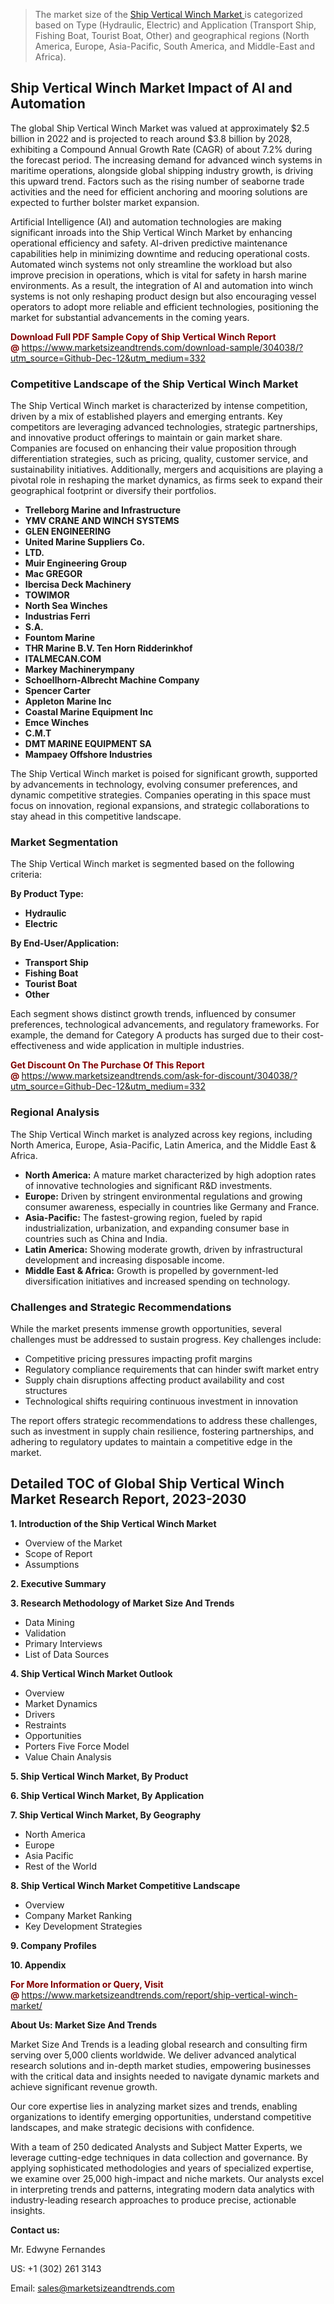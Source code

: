 <blockquote><p>The market size of the <a href="https://www.marketsizeandtrends.com/download-sample/304038/?utm_source=Github-Dec-12&amp;utm_medium=332" target="_blank">Ship Vertical Winch Market </a>is categorized based on Type (Hydraulic, Electric) and Application (Transport Ship, Fishing Boat, Tourist Boat, Other) and geographical regions (North America, Europe, Asia-Pacific, South America, and Middle-East and Africa).</p></blockquote><p><h2>Ship Vertical Winch Market Impact of AI and Automation</h2><p>The global Ship Vertical Winch Market was valued at approximately $2.5 billion in 2022 and is projected to reach around $3.8 billion by 2028, exhibiting a Compound Annual Growth Rate (CAGR) of about 7.2% during the forecast period. The increasing demand for advanced winch systems in maritime operations, alongside global shipping industry growth, is driving this upward trend. Factors such as the rising number of seaborne trade activities and the need for efficient anchoring and mooring solutions are expected to further bolster market expansion.</p><p>Artificial Intelligence (AI) and automation technologies are making significant inroads into the Ship Vertical Winch Market by enhancing operational efficiency and safety. AI-driven predictive maintenance capabilities help in minimizing downtime and reducing operational costs. Automated winch systems not only streamline the workload but also improve precision in operations, which is vital for safety in harsh marine environments. As a result, the integration of AI and automation into winch systems is not only reshaping product design but also encouraging vessel operators to adopt more reliable and efficient technologies, positioning the market for substantial advancements in the coming years.</p></p><p><strong><span style="color: #800000;">Download Full PDF Sample Copy of Ship Vertical Winch Report @</span>&nbsp;</strong><a href="https://www.marketsizeandtrends.com/download-sample/304038/?utm_source=Github-Dec-12&amp;utm_medium=332">https://www.marketsizeandtrends.com/download-sample/304038/?utm_source=Github-Dec-12&amp;utm_medium=332</a></p><h3>Competitive Landscape of the Ship Vertical Winch Market</h3><p>The Ship Vertical Winch market is characterized by intense competition, driven by a mix of established players and emerging entrants. Key competitors are leveraging advanced technologies, strategic partnerships, and innovative product offerings to maintain or gain market share. Companies are focused on enhancing their value proposition through differentiation strategies, such as pricing, quality, customer service, and sustainability initiatives. Additionally, mergers and acquisitions are playing a pivotal role in reshaping the market dynamics, as firms seek to expand their geographical footprint or diversify their portfolios.</p><p><strong><p><ul><li>Trelleborg Marine and Infrastructure </li><li> YMV CRANE AND WINCH SYSTEMS </li><li> GLEN ENGINEERING </li><li> United Marine Suppliers Co. </li><li> LTD. </li><li> Muir Engineering Group </li><li> Mac GREGOR </li><li> Ibercisa Deck Machinery </li><li> TOWIMOR </li><li> North Sea Winches </li><li> Industrias Ferri </li><li> S.A. </li><li> Fountom Marine </li><li> THR Marine B.V. Ten Horn Ridderinkhof </li><li> ITALMECAN.COM </li><li> Markey Machinerympany </li><li> Schoellhorn-Albrecht Machine Company </li><li> Spencer Carter </li><li> Appleton Marine Inc </li><li> Coastal Marine Equipment Inc </li><li> Emce Winches </li><li> C.M.T </li><li> DMT MARINE EQUIPMENT SA </li><li> Mampaey Offshore Industries</p></li></ul></p></strong></p><p>The Ship Vertical Winch market is poised for significant growth, supported by advancements in technology, evolving consumer preferences, and dynamic competitive strategies. Companies operating in this space must focus on innovation, regional expansions, and strategic collaborations to stay ahead in this competitive landscape.</p><h3>Market Segmentation</h3><p>The Ship Vertical Winch market is segmented based on the following criteria:</p><p><strong>By Product Type:</strong></p><p><strong><p><ul><li>Hydraulic </li><li> Electric</p></li></ul></p></strong></p><p><strong>By End-User/Application:</strong></p><p><strong><p><ul><li>Transport Ship </li><li> Fishing Boat </li><li> Tourist Boat </li><li> Other</p></li></ul></p></strong></p><p>Each segment shows distinct growth trends, influenced by consumer preferences, technological advancements, and regulatory frameworks. For example, the demand for Category A products has surged due to their cost-effectiveness and wide application in multiple industries.</p><p><strong><span style="color: #800000;">Get Discount On The Purchase Of This Report @&nbsp;</span></strong><a href="https://www.marketsizeandtrends.com/ask-for-discount/304038/?utm_source=Github-Dec-12&amp;utm_medium=332">https://www.marketsizeandtrends.com/ask-for-discount/304038/?utm_source=Github-Dec-12&amp;utm_medium=332</a></p><h3>Regional Analysis</h3><p>The Ship Vertical Winch market is analyzed across key regions, including North America, Europe, Asia-Pacific, Latin America, and the Middle East &amp; Africa.</p><ul><li><strong>North America:</strong> A mature market characterized by high adoption rates of innovative technologies and significant R&amp;D investments.</li><li><strong>Europe:</strong> Driven by stringent environmental regulations and growing consumer awareness, especially in countries like Germany and France.</li><li><strong>Asia-Pacific:</strong> The fastest-growing region, fueled by rapid industrialization, urbanization, and expanding consumer base in countries such as China and India.</li><li><strong>Latin America:</strong> Showing moderate growth, driven by infrastructural development and increasing disposable income.</li><li><strong>Middle East &amp; Africa:</strong> Growth is propelled by government-led diversification initiatives and increased spending on technology.</li></ul><h3>Challenges and Strategic Recommendations</h3><p>While the market presents immense growth opportunities, several challenges must be addressed to sustain progress. Key challenges include:</p><ul><li>Competitive pricing pressures impacting profit margins</li><li>Regulatory compliance requirements that can hinder swift market entry</li><li>Supply chain disruptions affecting product availability and cost structures</li><li>Technological shifts requiring continuous investment in innovation</li></ul><p>The report offers strategic recommendations to address these challenges, such as investment in supply chain resilience, fostering partnerships, and adhering to regulatory updates to maintain a competitive edge in the market.</p><h2>Detailed TOC of Global Ship Vertical Winch Market Research Report, 2023-2030</h2><p><strong>1. Introduction of the Ship Vertical Winch Market</strong></p><ul><li>Overview of the Market</li><li>Scope of Report</li><li>Assumptions&nbsp;</li></ul><p><strong>2. Executive Summary</strong></p><p><strong>3. Research Methodology of <strong>Market Size And Trends</strong></strong></p><ul><li>Data Mining</li><li>Validation</li><li>Primary Interviews</li><li>List of Data Sources&nbsp;</li></ul><p><strong>4. Ship Vertical Winch Market Outlook</strong></p><ul><li>Overview</li><li>Market Dynamics</li><li>Drivers</li><li>Restraints</li><li>Opportunities</li><li>Porters Five Force Model</li><li>Value Chain Analysis&nbsp;</li></ul><p><strong>5. Ship Vertical Winch Market, By Product</strong></p><p><strong>6. Ship Vertical Winch Market, By Application</strong></p><p><strong>7. Ship Vertical Winch Market, By Geography</strong></p><ul><li>North America</li><li>Europe</li><li>Asia Pacific</li><li>Rest of the World&nbsp;</li></ul><p><strong>8. Ship Vertical Winch Market Competitive Landscape</strong></p><ul><li>Overview</li><li>Company Market Ranking</li><li>Key Development Strategies&nbsp;</li></ul><p><strong>9. Company Profiles</strong></p><p><strong>10. Appendix</strong></p><p><strong><span style="color: #800000;">For More Information or Query, Visit @&nbsp;</span></strong><a href="https://www.marketsizeandtrends.com/report/ship-vertical-winch-market/">https://www.marketsizeandtrends.com/report/ship-vertical-winch-market/</a></p><p></p><p><strong>About Us:&nbsp;Market Size And Trends</strong></p><p>Market Size And Trends&nbsp;is a leading global research and consulting firm serving over 5,000 clients worldwide. We deliver advanced analytical research solutions and in-depth market studies, empowering businesses with the critical data and insights needed to navigate dynamic markets and achieve significant revenue growth.</p><p>Our core expertise lies in analyzing market sizes and trends, enabling organizations to identify emerging opportunities, understand competitive landscapes, and make strategic decisions with confidence.</p><p>With a team of 250 dedicated Analysts and Subject Matter Experts, we leverage cutting-edge techniques in data collection and governance. By applying sophisticated methodologies and years of specialized expertise, we examine over 25,000 high-impact and niche markets. Our analysts excel in interpreting trends and patterns, integrating modern data analytics with industry-leading research approaches to produce precise, actionable insights.</p><p><strong>Contact us:</strong></p><p>Mr. Edwyne Fernandes</p><p>US: +1 (302) 261 3143</p><p>Email: <a href="mailto:sales@marketsizeandtrends.com">sales@marketsizeandtrends.com</a>&nbsp;</p>
